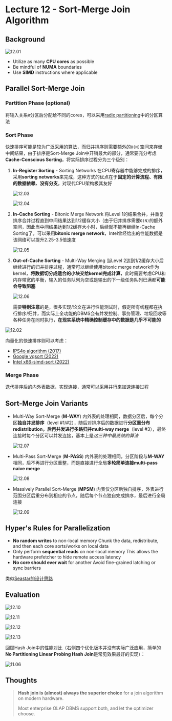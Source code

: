 # Lecture 12 - Sort-Merge Join Algorithm

## Background

![12.01](images/12.01.png)

- Utilize as many **CPU cores** as possible
- Be mindful of **NUMA** boundaries
- Use **SIMD** instructions where applicable

## Parallel Sort-Merge Join

### Partition Phase (optional)

将输入关系`R`分区后分配给不同的cores，可以采用[radix partitioning](11.Hash_Join.md#partitioning-phase)中的分区算法

### Sort Phase

快速排序可能是较为广泛采用的算法，而归并排序则需要额外的`O(N)`空间来存储中间结果，由于排序是Sort-Merge Join中开销最大的部分，通常要充分考虑**Cache-Conscious Sorting**，将实际排序过程分为三个级别：

1. **In-Register Sorting** - Sorting Networks
   在CPU寄存器中能够完成的排序，采用**sorting networks**来完成，这种方式的优点在于**固定的计算流程、有限的数据依赖、没有分支**，对现代CPU架构极其友好

   ![12.03](images/12.03.png)

   ![12.04](images/12.04.png)

2. **In-Cache Sorting** - Bitonic Merge Network
   将Level 1的结果合并，并重复排序合并过程直到中间结果达到1/2缓存大小（由于归并排序需要`O(N)`的额外空间，因此当中间结果达到1/2缓存大小时，后续就不能再继续In-Cache Sorting了，可以采用**bitonic merge network**，Intel曾经给出的性能数据是该网络可以提升2.25-3.5倍速度

   ![12.05](images/12.05.png)

3. **Out-of-Cache Sorting** - Multi-Way Merging
   当Level 2达到1/2缓存大小后继续进行的归并排序过程，通常可以继续使用bitonic merge network作为kernel，**将数据切分成适合的小块交给kernel完成计算**，此时需要考虑CPU和内存带宽的平衡，输入的任务队列为空或是输出的下一级任务队列已满都**可能会导致阻塞**

   ![12.06](images/12.06.png)

   需要**特别注意**的是，很多实现/论文在进行性能测试时，假定所有线程都在执行排序/归并，而实际上全功能的DBMS会有并发控制、事务管理、垃圾回收等各种任务在同时执行，**在现实系统中精确控制缓存中的数据是几乎不可能的**

![12.02](images/12.02.png)

向量化的快速排序则可以考虑：

- [IPS4o algorithm (2017)](https://github.com/ips4o/ips4o)
- [Google vqsort (2022)](https://opensource.googleblog.com/2022/06/Vectorized%20and%20performance%20portable%20Quicksort.html)
- [Intel x86-simd-sort (2022)](https://github.com/intel/x86-simd-sort)

### Merge Phase

迭代排序后的内外表数据，实现连接，通常可以采用并行来加速连接过程

## Sort-Merge Join Variants

- Multi-Way Sort-Merge (**M-WAY**)
  内外表的处理相同，数据分区后，每个分区**独自并发排序**（level #1/#2），随后对排序后的数据进行**分区重分布redistribution，后再并发进行多路归并multi-way merge**（level #3），最终连接时每个分区可以并发连接，基本上是*这三种中最高效的算法*

  ![12.07](images/12.07.png)

- Multi-Pass Sort-Merge (**M-PASS**)
  内外表的处理相同，分区阶段与**M-WAY**相同，后不再进行分区重整，而是直接进行全局**多轮简单连接multi-pass naive merge**

  ![12.08](images/12.08.png)

- Massively Parallel Sort-Merge (**MPSM**)
  内表仅分区后独自排序，外表进行范围分区后重分布到相应的节点，随后每个节点独自完成排序，最后进行全局连接
  
  ![12.09](images/12.09.png)

## Hyper's Rules for Parallelization

- **No random writes** to non-local memory
  Chunk the data, redistribute, and then each core sorts/works on local data
- Only perform **sequential reads** on non-local memory
  This allows the hardware prefetcher to hide remote access latency
- **No core should ever wait** for another
  Avoid fine-grained latching or sync barriers

类似[Seastar的设计思路](../seastar/Shared_Nothing.md)

## Evaluation

![12.10](images/12.10.png)

![12.11](images/12.11.png)

![12.12](images/12.12.png)

![12.13](images/12.13.png)

回顾Hash Join中的性能对比（右侧四个优化版本并没有实际广泛应用，简单的**No Partitioning Linear Probing Hash Join**是常见效果最好的实现）：

![11.06](images/11.06.png)

## Thoughts

> **Hash join is (almost) always the superior choice** for a join algorithm on modern hardware.
>
> Most enterprise OLAP DBMS support both, and let the optimizer choose.
